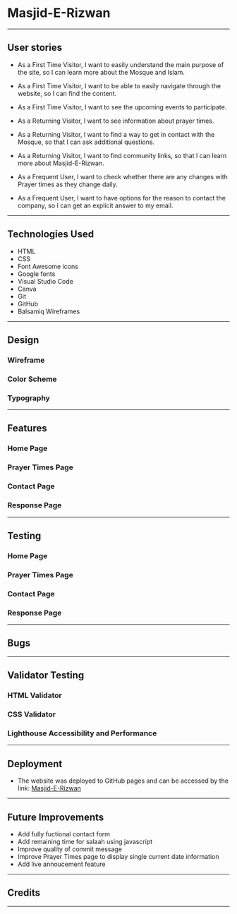 # Masjid-E-Rizwan
---
## User stories

- As a First Time Visitor, I want to easily understand the main purpose of the site, so I can learn more about the Mosque and Islam.
- As a First Time Visitor, I want to be able to easily navigate through the website, so I can find the content.
- As a First Time Visitor, I want to see the upcoming events to participate.

- As a Returning Visitor, I want to see information about prayer times.
- As a Returning Visitor, I want to find a way to get in contact with the Mosque, so that I can ask additional questions.
- As a Returning Visitor, I want to find community links, so that I can learn more about Masjid-E-Rizwan.

- As a Frequent User, I want to check whether there are any changes with Prayer times as they change daily.
- As a Frequent User, I want to have options for the reason to contact the company, so I can get an explicit answer to my email. 

---
## Technologies Used

- HTML
- CSS
- Font Awesome icons
- Google fonts
- Visual Studio Code
- Canva
- Git
- GitHub
- Balsamiq Wireframes

---
## Design

### Wireframe

### Color Scheme

### Typography

---
## Features

### Home Page

### Prayer Times Page

### Contact Page

### Response Page
---
## Testing

### Home Page

### Prayer Times Page

### Contact Page

### Response Page
---
## Bugs
---
## Validator Testing

### HTML Validator

### CSS Validator

### Lighthouse Accessibility and Performance
---
## Deployment

- The website was deployed to GitHub pages and can be accessed by the link: [Masjid-E-Rizwan](https://hussain-naik.github.io/PP1-Masjid-E-Rizwan/)

---
## Future Improvements

- Add fully fuctional contact form
- Add remaining time for salaah using javascript
- Improve quality of commit message
- Improve Prayer Times page to display single current date information
- Add live annoucement feature

---
## Credits
---